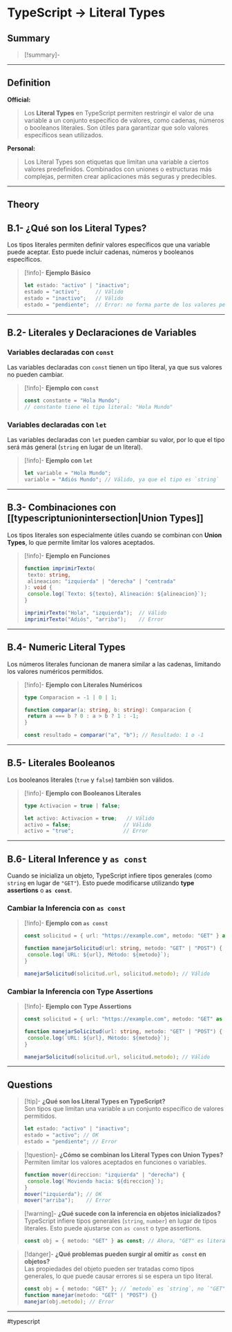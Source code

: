 # TypeScript -> Literal Types
## Summary
> [!summary]-
> 
- - - 

## Definition

**Official:**  
> Los **Literal Types** en TypeScript permiten restringir el valor de una variable a un conjunto específico de valores, como cadenas, números o booleanos literales. Son útiles para garantizar que solo valores específicos sean utilizados.

**Personal:**  
> Los Literal Types son etiquetas que limitan una variable a ciertos valores predefinidos. Combinados con uniones o estructuras más complejas, permiten crear aplicaciones más seguras y predecibles.

---

## Theory

## B.1- ¿Qué son los Literal Types?

Los tipos literales permiten definir valores específicos que una variable puede aceptar. Esto puede incluir cadenas, números y booleanos específicos.  

>[!info]- **Ejemplo Básico**  
>```typescript
>let estado: "activo" | "inactivo";
>estado = "activo";     // Válido
>estado = "inactivo";   // Válido
>estado = "pendiente";  // Error: no forma parte de los valores permitidos
>```

---

## B.2- Literales y Declaraciones de Variables

### Variables declaradas con `const`  
Las variables declaradas con `const` tienen un tipo literal, ya que sus valores no pueden cambiar.  

>[!info]- **Ejemplo con `const`**  
>```typescript
>const constante = "Hola Mundo";
>// constante tiene el tipo literal: "Hola Mundo"
>```

### Variables declaradas con `let`  
Las variables declaradas con `let` pueden cambiar su valor, por lo que el tipo será más general (`string` en lugar de un literal).  

>[!info]- **Ejemplo con `let`**  
>```typescript
>let variable = "Hola Mundo";
>variable = "Adiós Mundo"; // Válido, ya que el tipo es `string`
>```

---

## B.3- Combinaciones con [[typescriptunionintersection|Union Types]]

Los tipos literales son especialmente útiles cuando se combinan con **Union Types**, lo que permite limitar los valores aceptados.

>[!info]- **Ejemplo en Funciones**  
>```typescript
>function imprimirTexto(
>  texto: string, 
>  alineacion: "izquierda" | "derecha" | "centrada"
>): void {
>  console.log(`Texto: ${texto}, Alineación: ${alineacion}`);
>}
>
>imprimirTexto("Hola", "izquierda");  // Válido
>imprimirTexto("Adiós", "arriba");    // Error
>```

---

## B.4- Numeric Literal Types

Los números literales funcionan de manera similar a las cadenas, limitando los valores numéricos permitidos.

>[!info]- **Ejemplo con Literales Numéricos**  
>```typescript
>type Comparacion = -1 | 0 | 1;
>
>function comparar(a: string, b: string): Comparacion {
>  return a === b ? 0 : a > b ? 1 : -1;
>}
>
>const resultado = comparar("a", "b"); // Resultado: 1 o -1
>```

---

## B.5- Literales Booleanos

Los booleanos literales (`true` y `false`) también son válidos.

>[!info]- **Ejemplo con Booleanos Literales**  
>```typescript
>type Activacion = true | false;
>
>let activo: Activacion = true;   // Válido
>activo = false;                 // Válido
>activo = "true";                // Error
>```

---

## B.6- Literal Inference y `as const`

Cuando se inicializa un objeto, TypeScript infiere tipos generales (como `string` en lugar de `"GET"`). Esto puede modificarse utilizando **type assertions** o **`as const`**.

### Cambiar la Inferencia con `as const`
>[!info]- **Ejemplo con `as const`**  
>```typescript
>const solicitud = { url: "https://example.com", metodo: "GET" } as const;
>
>function manejarSolicitud(url: string, metodo: "GET" | "POST") {
>  console.log(`URL: ${url}, Método: ${metodo}`);
>}
>
>manejarSolicitud(solicitud.url, solicitud.metodo); // Válido
>```

### Cambiar la Inferencia con Type Assertions
>[!info]- **Ejemplo con Type Assertions**  
>```typescript
>const solicitud = { url: "https://example.com", metodo: "GET" as "GET" };
>
>function manejarSolicitud(url: string, metodo: "GET" | "POST") {
>  console.log(`URL: ${url}, Método: ${metodo}`);
>}
>
>manejarSolicitud(solicitud.url, solicitud.metodo); // Válido
>```

---

## Questions

>[!tip]- **¿Qué son los Literal Types en TypeScript?**  
> Son tipos que limitan una variable a un conjunto específico de valores permitidos.  
>```typescript
>let estado: "activo" | "inactivo";
>estado = "activo"; // OK
>estado = "pendiente"; // Error
>```

>[!question]- **¿Cómo se combinan los Literal Types con Union Types?**  
> Permiten limitar los valores aceptados en funciones o variables.  
>```typescript
>function mover(direccion: "izquierda" | "derecha") {
>  console.log(`Moviendo hacia: ${direccion}`);
>}
>mover("izquierda"); // OK
>mover("arriba");    // Error
>```

>[!warning]- **¿Qué sucede con la inferencia en objetos inicializados?**  
> TypeScript infiere tipos generales (`string`, `number`) en lugar de tipos literales. Esto puede ajustarse con `as const` o type assertions.  
>```typescript
>const obj = { metodo: "GET" } as const; // Ahora, "GET" es literal
>```

>[!danger]- **¿Qué problemas pueden surgir al omitir `as const` en objetos?**  
> Las propiedades del objeto pueden ser tratadas como tipos generales, lo que puede causar errores si se espera un tipo literal.  
>```typescript
>const obj = { metodo: "GET" }; // `metodo` es `string`, no `"GET"`
>function manejar(metodo: "GET" | "POST") {}
>manejar(obj.metodo); // Error
>```
- - - 
#typescript 